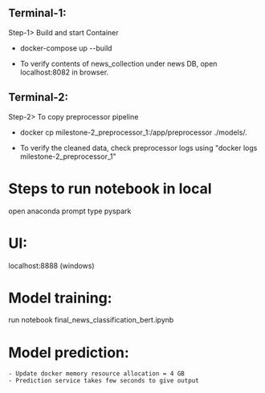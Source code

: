 ## Terminal-1:

Step-1> Build and start Container

* docker-compose up --build

* To verify contents of news_collection under news DB, open localhost:8082 in browser.


## Terminal-2:

Step-2> To copy preprocessor pipeline

* docker cp milestone-2_preprocessor_1:/app/preprocessor ./models/.

* To verify the cleaned data, check preprocessor logs using "docker logs milestone-2_preprocessor_1"


# Steps to run notebook in local
open anaconda prompt
type pyspark

# UI: 
localhost:8888   (windows)

# Model training:
 run notebook final_news_classification_bert.ipynb

# Model prediction:
  	- Update docker memory resource allocation = 4 GB
  	- Prediction service takes few seconds to give output
